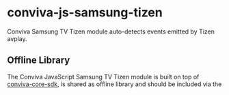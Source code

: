 # conviva-js-samsung-tizen
Conviva Samsung TV Tizen module auto-detects events emitted by Tizen avplay.

## Offline Library
The Conviva JavaScript Samsung TV Tizen module is built on top of <a href="https://github.com/Conviva/conviva-js-coresdk">conviva-core-sdk</a>, is shared as offline library and should be included via the <script> tag in the application.

``` 
<script type="text/javascript" src="<PATH>/conviva-core-sdk.js"></script>
<script type="text/javascript" src="<PATH>/conviva-tizen-module.js"></script>
```

## Note:
* Refer https://community.conviva.com/ for integration guidelines.